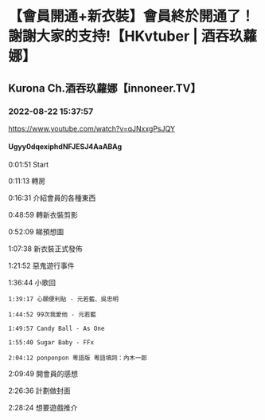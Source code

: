 # 【會員開通+新衣裝】會員終於開通了！謝謝大家的支持!【HKvtuber | 酒吞玖蘿娜】

## Kurona Ch.酒吞玖蘿娜【innoneer.TV】

### 2022-08-22 15:37:57

https://www.youtube.com/watch?v=qJNxxgPsJQY

#### Ugyy0dqexiphdNFJESJ4AaABAg

0:01:51 Start

0:11:13 轉房

0:16:31 介紹會員的各種東西

0:48:59 轉新衣裝剪影

0:52:09 睇預想圖

1:07:38 新衣裝正式發佈

1:21:52 惡鬼遊行事件

1:36:44 小歌回

	1:39:17 心願便利貼 - 元若藍、吳忠明

	1:44:52 99次我愛他 - 元若藍

	1:49:57 Candy Ball - As One

	1:55:40 Sugar Baby - FFx

	2:04:12 ponponpon 粵語版 粵語填詞：內木一郎

2:09:49 開會員的感想

2:26:36 計劃做封面

2:28:24 想要遊戲推介

